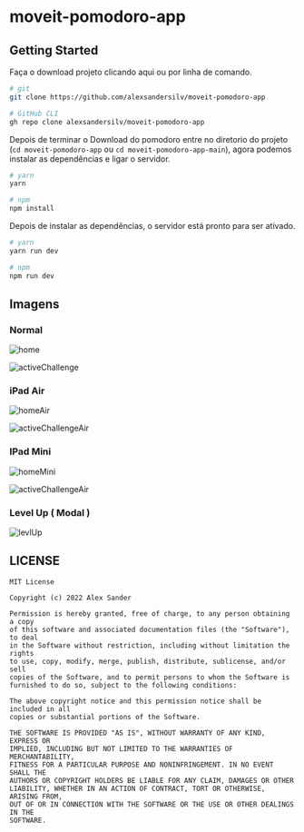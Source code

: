 # moveit-pomodoro-app

## Getting Started
Faça o download projeto clicando aqui ou por linha de comando.
```sh
# git
git clone https://github.com/alexsandersilv/moveit-pomodoro-app

# GitHub CLI
gh repo clone alexsandersilv/moveit-pomodoro-app
```

Depois de terminar o Download do pomodoro entre no diretorio do projeto (``cd moveit-pomodoro-app`` ou ``cd moveit-pomodoro-app-main``), agora podemos instalar as dependências e ligar o servidor.

```sh
# yarn
yarn 

# npm
npm install
```

Depois de instalar as dependências, o servidor está pronto para ser ativado.

```sh
# yarn
yarn run dev

# npm
npm run dev
```
## Imagens

### Normal 
![home](./.github/images/home.png)

![activeChallenge](./.github/images/activeChallenge.png)


### iPad Air
![homeAir](./.github/images/home_iPadAir.png)

![activeChallengeAir](./.github/images/activeChallenge_iPadAir.png)

### IPad Mini
![homeMini](./.github/images/home_iPadMini.png)

![activeChallengeAir](./.github/images/activeChallenge_iPadMini.png)



### Level Up ( Modal )

![levlUp](./.github/images/levelUp.png)

## LICENSE
```
MIT License

Copyright (c) 2022 Alex Sander

Permission is hereby granted, free of charge, to any person obtaining a copy
of this software and associated documentation files (the "Software"), to deal
in the Software without restriction, including without limitation the rights
to use, copy, modify, merge, publish, distribute, sublicense, and/or sell
copies of the Software, and to permit persons to whom the Software is
furnished to do so, subject to the following conditions:

The above copyright notice and this permission notice shall be included in all
copies or substantial portions of the Software.

THE SOFTWARE IS PROVIDED "AS IS", WITHOUT WARRANTY OF ANY KIND, EXPRESS OR
IMPLIED, INCLUDING BUT NOT LIMITED TO THE WARRANTIES OF MERCHANTABILITY,
FITNESS FOR A PARTICULAR PURPOSE AND NONINFRINGEMENT. IN NO EVENT SHALL THE
AUTHORS OR COPYRIGHT HOLDERS BE LIABLE FOR ANY CLAIM, DAMAGES OR OTHER
LIABILITY, WHETHER IN AN ACTION OF CONTRACT, TORT OR OTHERWISE, ARISING FROM,
OUT OF OR IN CONNECTION WITH THE SOFTWARE OR THE USE OR OTHER DEALINGS IN THE
SOFTWARE.
```